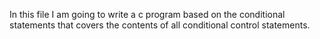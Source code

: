 In this file I am going to write a c program based on the  conditional statements 
that covers the contents of all conditional control statements.
